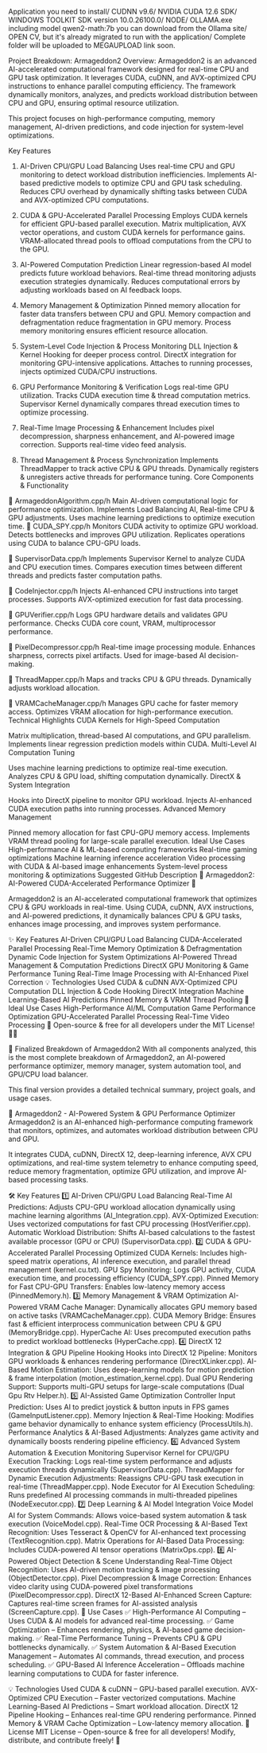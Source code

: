 Application you need to install/ CUDNN v9.6/ NVIDIA CUDA 12.6 SDK/ WINDOWS TOOLKIT SDK version 10.0.26100.0/ NODE/ OLLAMA.exe including model qwen2-math:7b you can download from the Ollama site/ OPEN CV, but it's already migrated to run with the application/ Complete folder will be uploaded to MEGAUPLOAD link soon.

Project Breakdown: Armageddon2
Overview: Armageddon2 is an advanced AI-accelerated computational framework designed for real-time CPU and GPU task optimization. It leverages CUDA, cuDNN, and AVX-optimized CPU instructions to enhance parallel computing efficiency. The framework dynamically monitors, analyzes, and predicts workload distribution between CPU and GPU, ensuring optimal resource utilization.

This project focuses on high-performance computing, memory management, AI-driven predictions, and code injection for system-level optimizations.

Key Features
1. AI-Driven CPU/GPU Load Balancing
Uses real-time CPU and GPU monitoring to detect workload distribution inefficiencies.
Implements AI-based predictive models to optimize CPU and GPU task scheduling.
Reduces CPU overhead by dynamically shifting tasks between CUDA and AVX-optimized CPU computations.

2. CUDA & GPU-Accelerated Parallel Processing
Employs CUDA kernels for efficient GPU-based parallel execution.
Matrix multiplication, AVX vector operations, and custom CUDA kernels for performance gains.
VRAM-allocated thread pools to offload computations from the CPU to the GPU.

3. AI-Powered Computation Prediction
Linear regression-based AI model predicts future workload behaviors.
Real-time thread monitoring adjusts execution strategies dynamically.
Reduces computational errors by adjusting workloads based on AI feedback loops.

4. Memory Management & Optimization
Pinned memory allocation for faster data transfers between CPU and GPU.
Memory compaction and defragmentation reduce fragmentation in GPU memory.
Process memory monitoring ensures efficient resource allocation.

5. System-Level Code Injection & Process Monitoring
DLL Injection & Kernel Hooking for deeper process control.
DirectX integration for monitoring GPU-intensive applications.
Attaches to running processes, injects optimized CUDA/CPU instructions.

6. GPU Performance Monitoring & Verification
Logs real-time GPU utilization.
Tracks CUDA execution time & thread computation metrics.
Supervisor Kernel dynamically compares thread execution times to optimize processing.

7. Real-Time Image Processing & Enhancement
Includes pixel decompression, sharpness enhancement, and AI-powered image correction.
Supports real-time video feed analysis.

8. Thread Management & Process Synchronization
Implements ThreadMapper to track active CPU & GPU threads.
Dynamically registers & unregisters active threads for performance tuning.
Core Components & Functionality

🔹 ArmageddonAlgorithm.cpp/h
Main AI-driven computational logic for performance optimization.
Implements Load Balancing AI, Real-time CPU & GPU adjustments.
Uses machine learning predictions to optimize execution time.
🔹 CUDA_SPY.cpp/h
Monitors CUDA activity to optimize GPU workload.
Detects bottlenecks and improves GPU utilization.
Replicates operations using CUDA to balance CPU-GPU loads.

🔹 SupervisorData.cpp/h
Implements Supervisor Kernel to analyze CUDA and CPU execution times.
Compares execution times between different threads and predicts faster computation paths.

🔹 CodeInjector.cpp/h
Injects AI-enhanced CPU instructions into target processes.
Supports AVX-optimized execution for fast data processing.

🔹 GPUVerifier.cpp/h
Logs GPU hardware details and validates GPU performance.
Checks CUDA core count, VRAM, multiprocessor performance.

🔹 PixelDecompressor.cpp/h
Real-time image processing module.
Enhances sharpness, corrects pixel artifacts.
Used for image-based AI decision-making.

🔹 ThreadMapper.cpp/h
Maps and tracks CPU & GPU threads.
Dynamically adjusts workload allocation.

🔹 VRAMCacheManager.cpp/h
Manages GPU cache for faster memory access.
Optimizes VRAM allocation for high-performance execution.
Technical Highlights
CUDA Kernels for High-Speed Computation

Matrix multiplication, thread-based AI computations, and GPU parallelism.
Implements linear regression prediction models within CUDA.
Multi-Level AI Computation Tuning

Uses machine learning predictions to optimize real-time execution.
Analyzes CPU & GPU load, shifting computation dynamically.
DirectX & System Integration

Hooks into DirectX pipeline to monitor GPU workload.
Injects AI-enhanced CUDA execution paths into running processes.
Advanced Memory Management

Pinned memory allocation for fast CPU-GPU memory access.
Implements VRAM thread pooling for large-scale parallel execution.
Ideal Use Cases
High-performance AI & ML-based computing frameworks
Real-time gaming optimizations
Machine learning inference acceleration
Video processing with CUDA & AI-based image enhancements
System-level process monitoring & optimizations
Suggested GitHub Description
🚀 Armageddon2: AI-Powered CUDA-Accelerated Performance Optimizer 🚀

Armageddon2 is an AI-accelerated computational framework that optimizes CPU & GPU workloads in real-time. Using CUDA, cuDNN, AVX instructions, and AI-powered predictions, it dynamically balances CPU & GPU tasks, enhances image processing, and improves system performance.

✨ Key Features
AI-Driven CPU/GPU Load Balancing
CUDA-Accelerated Parallel Processing
Real-Time Memory Optimization & Defragmentation
Dynamic Code Injection for System Optimizations
AI-Powered Thread Management & Computation Predictions
DirectX GPU Monitoring & Game Performance Tuning
Real-Time Image Processing with AI-Enhanced Pixel Correction
💡 Technologies Used
CUDA & cuDNN
AVX-Optimized CPU Computation
DLL Injection & Code Hooking
DirectX Integration
Machine Learning-Based AI Predictions
Pinned Memory & VRAM Thread Pooling
🎯 Ideal Use Cases
High-Performance AI/ML Computation
Game Performance Optimization
GPU-Accelerated Parallel Processing
Real-Time Video Processing
🔗 Open-source & free for all developers under the MIT License! 🚀✨

📌 Finalized Breakdown of Armageddon2
With all components analyzed, this is the most complete breakdown of Armageddon2, an AI-powered performance optimizer, memory manager, system automation tool, and GPU/CPU load balancer.

This final version provides a detailed technical summary, project goals, and usage cases.

🚀 Armageddon2 - AI-Powered System & GPU Performance Optimizer
Armageddon2 is an AI-enhanced high-performance computing framework that monitors, optimizes, and automates workload distribution between CPU and GPU.

It integrates CUDA, cuDNN, DirectX 12, deep-learning inference, AVX CPU optimizations, and real-time system telemetry to enhance computing speed, reduce memory fragmentation, optimize GPU utilization, and improve AI-based processing tasks.

🛠 Key Features
1️⃣ AI-Driven CPU/GPU Load Balancing
Real-Time AI Predictions: Adjusts CPU-GPU workload allocation dynamically using machine learning algorithms (AI_Integration.cpp).
AVX-Optimized Execution: Uses vectorized computations for fast CPU processing (HostVerifier.cpp).
Automatic Workload Distribution: Shifts AI-based calculations to the fastest available processor (GPU or CPU) (SupervisorData.cpp).
2️⃣ CUDA & GPU-Accelerated Parallel Processing
Optimized CUDA Kernels: Includes high-speed matrix operations, AI inference execution, and parallel thread management (kernel.cu.txt).
GPU Spy Monitoring: Logs GPU activity, CUDA execution time, and processing efficiency (CUDA_SPY.cpp).
Pinned Memory for Fast CPU-GPU Transfers: Enables low-latency memory access (PinnedMemory.h).
3️⃣ Memory Management & VRAM Optimization
AI-Powered VRAM Cache Manager: Dynamically allocates GPU memory based on active tasks (VRAMCacheManager.cpp).
CUDA Memory Bridge: Ensures fast & efficient interprocess communication between CPU & GPU (MemoryBridge.cpp).
HyperCache AI: Uses precomputed execution paths to predict workload bottlenecks (HyperCache.cpp).
4️⃣ DirectX 12 Integration & GPU Pipeline Hooking
Hooks into DirectX 12 Pipeline: Monitors GPU workloads & enhances rendering performance (DirectXLinker.cpp).
AI-Based Motion Estimation: Uses deep-learning models for motion prediction & frame interpolation (motion_estimation_kernel.cpp).
Dual GPU Rendering Support: Supports multi-GPU setups for large-scale computations (Dual Gpu Rtv Helper.h).
5️⃣ AI-Assisted Game Optimization
Controller Input Prediction: Uses AI to predict joystick & button inputs in FPS games (GameInputListener.cpp).
Memory Injection & Real-Time Hooking: Modifies game behavior dynamically to enhance system efficiency (ProcessUtils.h).
Performance Analytics & AI-Based Adjustments: Analyzes game activity and dynamically boosts rendering pipeline efficiency.
6️⃣ Advanced System Automation & Execution Monitoring
Supervisor Kernel for CPU/GPU Execution Tracking: Logs real-time system performance and adjusts execution threads dynamically (SupervisorData.cpp).
ThreadMapper for Dynamic Execution Adjustments: Reassigns CPU-GPU task execution in real-time (ThreadMapper.cpp).
Node Executor for AI Execution Scheduling: Runs predefined AI processing commands in multi-threaded pipelines (NodeExecutor.cpp).
7️⃣ Deep Learning & AI Model Integration
Voice Model AI for System Commands: Allows voice-based system automation & task execution (VoiceModel.cpp).
Real-Time OCR Processing & AI-Based Text Recognition: Uses Tesseract & OpenCV for AI-enhanced text processing (TextRecognition.cpp).
Matrix Operations for AI-Based Data Processing: Includes CUDA-powered AI tensor operations (MatrixOps.cpp).
8️⃣ AI-Powered Object Detection & Scene Understanding
Real-Time Object Recognition: Uses AI-driven motion tracking & image processing (ObjectDetector.cpp).
Pixel Decompression & Image Correction: Enhances video clarity using CUDA-powered pixel transformations (PixelDecompressor.cpp).
DirectX 12-Based AI-Enhanced Screen Capture: Captures real-time screen frames for AI-assisted analysis (ScreenCapture.cpp).
🎯 Use Cases
✅ High-Performance AI Computing – Uses CUDA & AI models for advanced real-time processing.
✅ Game Optimization – Enhances rendering, physics, & AI-based game decision-making.
✅ Real-Time Performance Tuning – Prevents CPU & GPU bottlenecks dynamically.
✅ System Automation & AI-Based Execution Management – Automates AI commands, thread execution, and process scheduling.
✅ GPU-Based AI Inference Acceleration – Offloads machine learning computations to CUDA for faster inference.

💡 Technologies Used
CUDA & cuDNN – GPU-based parallel execution.
AVX-Optimized CPU Execution – Faster vectorized computations.
Machine Learning-Based AI Predictions – Smart workload allocation.
DirectX 12 Pipeline Hooking – Enhances real-time GPU rendering performance.
Pinned Memory & VRAM Cache Optimization – Low-latency memory allocation.
📜 License
MIT License – Open-source & free for all developers!
Modify, distribute, and contribute freely! 🚀

